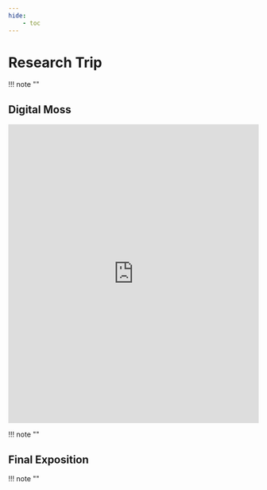 ```yaml
---
hide:
    - toc
---
```


# **Research Trip**

!!! note ""

## **Digital Moss**

<iframe 
    width="100%" 
    height="600" 
    src="https://www.youtube.com/embed/fnQ-QQjQp30?si=u0ta3R2iFj5ZJqzY" 
    title="YouTube video player" 
    frameborder="0" 
    allow="accelerometer; autoplay; clipboard-write; encrypted-media; gyroscope; picture-in-picture; web-share" referrerpolicy="strict-origin-when-cross-origin" 
    allowfullscreen>
</iframe>

!!! note ""

## **Final Exposition**

!!! note ""


